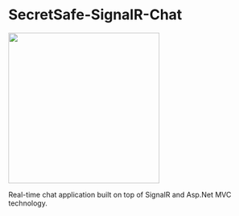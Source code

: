 # SecretSafe-SignalR-Chat
<image src="https://ci.appveyor.com/api/projects/status/5d7yummllxva8aq3?svg=true" width="300">

Real-time chat application built on top of SignalR and Asp.Net MVC technology.
